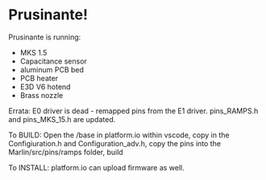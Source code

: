 <h1>Prusinante!</h1>

Prusinante is running:
 * MKS 1.5
 * Capacitance sensor
 * aluminum PCB bed
 * PCB heater
 * E3D V6 hotend
 * Brass nozzle

Errata:
E0 driver is dead - remapped pins from the E1 driver.
pins_RAMPS.h and pins_MKS_15.h are updated.

To BUILD:
Open the /base in platform.io within vscode, copy in the Configiuration.h and Configuration_adv.h, copy the pins into the Marlin/src/pins/ramps folder, build

To INSTALL:
platform.io can upload firmware as well.


